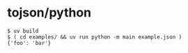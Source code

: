 # tojson/python

```
$ uv build
$ ( cd examples/ && uv run python -m main example.json )
{'foo': 'bar'}
```
